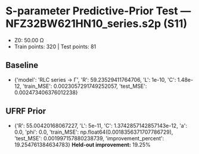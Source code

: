 # S-parameter Predictive-Prior Test — NFZ32BW621HN10_series.s2p (S11)
- Z0: 50.00 Ω
- Train points: 320  |  Test points: 81

## Baseline
- {'model': 'RLC series -> Γ', 'R': 59.23529411764706, 'L': 1e-10, 'C': 1.48e-12, 'train_MSE': 0.0023057291749252057, 'test_MSE': 0.002473406376012238}

## UFRF Prior
- {'R': 55.00420168067227, 'L': 5e-11, 'C': 1.3742857142857143e-12, 'a': 0.0, 'phi': 0.0, 'train_MSE': np.float64(0.0018356371707786729), 'test_MSE': 0.001997157880238739, 'improvement_percent': 19.254761384634783}
**Held-out improvement:** 19.25%